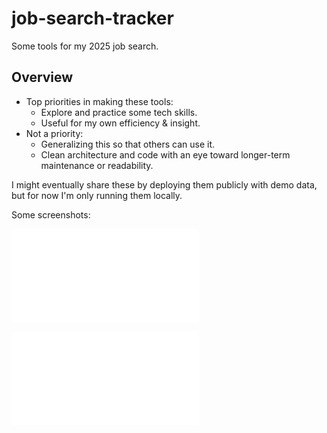 # job-search-tracker

Some tools for my 2025 job search.

## Overview

- Top priorities in making these tools:
  - Explore and practice some tech skills.
  - Useful for my own efficiency & insight.
- Not a priority:
  - Generalizing this so that others can use it.
  - Clean architecture and code with an eye toward longer-term maintenance or readability.

I might eventually share these by deploying them publicly with demo data, but for now I'm only running them locally.

Some screenshots:

![screenshot of analysis charts](/sample_data/analysis.json)

![screenshot of application list](/sample_data/applications.json)